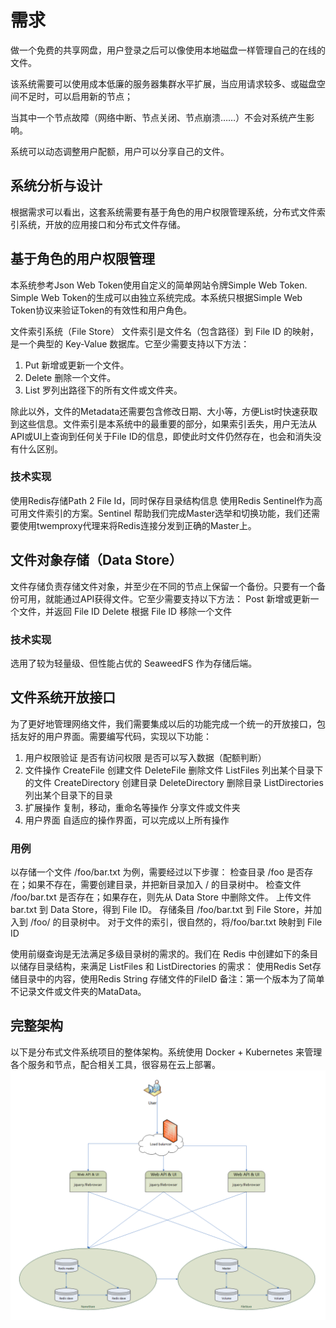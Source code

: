 # 需求

做一个免费的共享网盘，用户登录之后可以像使用本地磁盘一样管理自己的在线的文件。

该系统需要可以使用成本低廉的服务器集群水平扩展，当应用请求较多、或磁盘空间不足时，可以启用新的节点；

当其中一个节点故障（网络中断、节点关闭、节点崩溃……）不会对系统产生影响。

系统可以动态调整用户配额，用户可以分享自己的文件。

## 系统分析与设计
根据需求可以看出，这套系统需要有基于角色的用户权限管理系统，分布式文件索引系统，开放的应用接口和分布式文件存储。

## 基于角色的用户权限管理
本系统参考Json Web Token使用自定义的简单网站令牌Simple Web Token. Simple Web Token的生成可以由独立系统完成。本系统只根据Simple Web Token协议来验证Token的有效性和用户角色。

文件索引系统（File Store）
文件索引是文件名（包含路径）到 File ID 的映射，是一个典型的 Key-Value 数据库。它至少需要支持以下方法：
1. Put 新增或更新一个文件。
1. Delete 删除一个文件。
1. List 罗列出路径下的所有文件或文件夹。

除此以外，文件的Metadata还需要包含修改日期、大小等，方便List时快速获取到这些信息。文件索引是本系统中的最重要的部分，如果索引丢失，用户无法从API或UI上查询到任何关于File ID的信息，即使此时文件仍然存在，也会和消失没有什么区别。

### 技术实现
使用Redis存储Path 2 File Id，同时保存目录结构信息
使用Redis Sentinel作为高可用文件索引的方案。Sentinel 帮助我们完成Master选举和切换功能，我们还需要使用twemproxy代理来将Redis连接分发到正确的Master上。

## 文件对象存储（Data Store）
文件存储负责存储文件对象，并至少在不同的节点上保留一个备份。只要有一个备份可用，就能通过API获得文件。它至少需要支持以下方法：
Post 新增或更新一个文件，并返回 File ID
Delete 根据 File ID 移除一个文件

### 技术实现
选用了较为轻量级、但性能占优的 SeaweedFS 作为存储后端。

## 文件系统开放接口

为了更好地管理网络文件，我们需要集成以后的功能完成一个统一的开放接口，包括友好的用户界面。需要编写代码，实现以下功能：
1. 用户权限验证
    是否有访问权限
    是否可以写入数据（配额判断）
1. 文件操作
    CreateFile 创建文件
    DeleteFile 删除文件
    ListFiles 列出某个目录下的文件
    CreateDirectory 创建目录
    DeleteDirectory 删除目录
    ListDirectories 列出某个目录下的目录
1. 扩展操作
    复制，移动，重命名等操作
    分享文件或文件夹
1. 用户界面
    自适应的操作界面，可以完成以上所有操作

### 用例
以存储一个文件 /foo/bar.txt 为例，需要经过以下步骤：
检查目录 /foo 是否存在；如果不存在，需要创建目录，并把新目录加入 / 的目录树中。
检查文件 /foo/bar.txt 是否存在；如果存在，则先从 Data Store 中删除文件。
上传文件 bar.txt 到 Data Store，得到 File ID。
存储条目 /foo/bar.txt 到 File Store，并加入到 /foo/ 的目录树中。
对于文件的索引，很自然的，将/foo/bar.txt 映射到 File ID

使用前缀查询是无法满足多级目录树的需求的。我们在 Redis 中创建如下的条目以储存目录结构，来满足 ListFiles 和 ListDirectories 的需求：
使用Redis Set存储目录中的内容，使用Redis String 存储文件的FileID
备注：第一个版本为了简单不记录文件或文件夹的MataData。

## 完整架构
以下是分布式文件系统项目的整体架构。系统使用 Docker + Kubernetes 来管理各个服务和节点，配合相关工具，很容易在云上部署。
![](/images/file%20manager.png)

